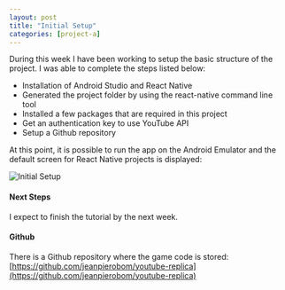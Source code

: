 ```yaml
---
layout: post
title: "Initial Setup"
categories: [project-a]
---
```


During this week I have been working to setup the basic structure of the project. I was able to complete the steps listed below:

* Installation of Android Studio and React Native
* Generated the project folder by using the react-native command line tool
* Installed a few packages that are required in this project
* Get an authentication key to use YouTube API
* Setup a Github repository

At this point, it is possible to run the app on the Android Emulator and the default screen for React Native projects is displayed:

<img src="https://jeanpierobom.github.io/assets/images/screenshot-initial-setup.png" alt="Initial Setup">

#### Next Steps

I expect to finish the tutorial by the next week.

#### Github

There is a Github repository where the game code is stored: [https://github.com/jeanpierobom/youtube-replica](https://github.com/jeanpierobom/youtube-replica)

